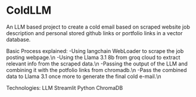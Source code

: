 # ColdLLM
An LLM based project to create a cold email based on scraped website job description and personal stored github links or portfolio links in a vector database.

Basic Process explained:
-Using langchain WebLoader to scrape the job posting webpage.\n
-Using the Llama 3.1 8b from groq cloud to extract relevant info from the scraped data.\n
-Passing the output of the LLM and combining it with the potfolio links from chromadb.\n
-Pass the combined data to Llama 3.1 once more to generate the final cold e-mail.\n

Technologies:
LLM
Streamlit
Python
ChromaDB

